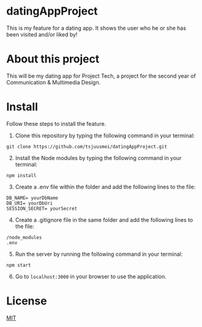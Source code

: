 # datingAppProject
This is my feature for a dating app. It shows the user who he or she has been visited and/or liked by!

# About this project
This will be my dating app for Project Tech, a project for the second year of Communication & Multimedia Design.

# Install

Follow these steps to install the feature.

1. Clone this repository by typing the following command in your terminal:

``` git clone https://github.com/tsjuusmei/datingAppProject.git ```

2. Install the Node modules by typing the following command in your terminal:

``` npm install ``` 

3. Create a .env file within the folder and add the following lines to the file:

``` 
DB_NAME= yourDbName
DB_URI= yourDbUri
SESSION_SECRET= yourSecret
``` 

4. Create a .gitignore file in the same folder and add the following lines to the file:

```
/node_modules
.env
``` 

5. Run the server by running the following command in your terminal:
```
npm start
``` 

6. Go to ```localhost:3000``` in your browser to use the application.

# License

[MIT](https://github.com/tsjuusmei/datingAppProject/blob/master/LICENSE)
